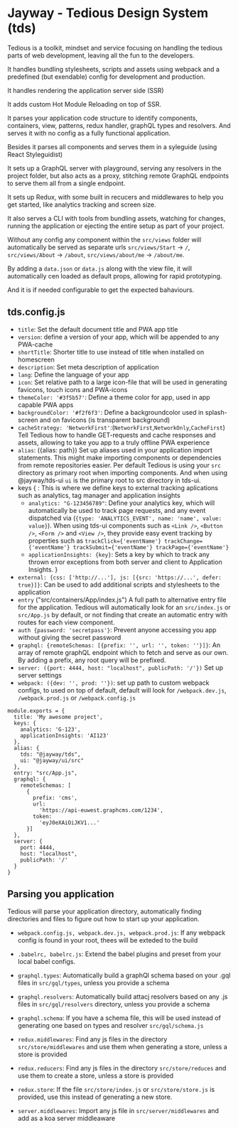 # Jayway - Tedious Design System (tds)

Tedious is a toolkit, mindset and service focusing on handling the tedious parts of web development, leaving all the fun to the developers.

It handles bundling stylesheets, scripts and assets using webpack and a predefined (but exendable) config for development and production.

It handles rendering the application server side (SSR)

It adds custom Hot Module Reloading on top of SSR.

It parses your application code structure to identify components, containers, view, patterns, redux handler, graphQL types and resolvers. And serves it with no config as a fully functional application.

Besides it parses all components and serves them in a syleguide (using React Styleguidist)

It sets up a GraphQL server with playground, serving any resolvers in the project folder, but also acts as a proxy, stitching remote GraphQL endpoints to serve them all from a single endpoint.

It sets up Redux, with some built in recucers and middlewares to help you get started, like analytics tracking and screen size.

It also serves a CLI with tools from bundling assets, watching for changes, running the application or ejecting the entire setup as part of your project.

Without any config any component within the `src/views` folder will automatically be served as separate urls `src/views/Start` -> `/`, `src/views/About` -> `/about`, `src/views/about/me` -> `/about/me`.

By adding a `data.json` or `data.js` along with the view file, it will automatically cen loaded as default props, allowing for rapid prototyping.

And it is if needed configurable to get the expected bahaviours.

## tds.config.js

- `title`: Set the default document title and PWA app title
- `version`: define a version of your app, which will be appended to any PWA-cache
- `shortTitle`: Shorter title to use instead of title when installed on homescreen
- `description`: Set meta description of application
- `lang`: Define the language of your app
- `icon`: Set relative path to a large icon-file that will be used in generating favicons, touch icons and PWA-icons
- `themeColor: '#3f5b57'`: Define a theme color for app, used in app capable PWA apps
- `backgroundColor: '#f2f6f3'`: Define a backgroundcolor used in splash-screen and on favicons (is transparent background)
- `cacheStrategy: 'NetworkFirst'`:(`NetworkFirst`,`NetworkOnly`,`CacheFirst`) Tell Tedious how to handle GET-requests and cache responses and assets, allowing to take you app to a truly offline PWA experience
- `alias`: ({alias: path}) Set up aliases used in your application import statements. This might make importing components or dependencies from remote repositories easier. Per default Tedious is using your `src` directory as primary root when importing components. And when using @jayway/tds-ui `ui` is the primary root to src directory in tds-ui.
- keys { : This is where we define keys to external tracking aplications such as analytics, tag manager and application insights
  - `analytics: "G-123456789"`: Define your analytics key, which will automatically be used to track page requests, and any event dispatched via (`{type: 'ANALYTICS_EVENT', name: 'name', value: value}`). When using tds-ui components such as `<Link />`, `<Button />`, `<Form />` and `<View />`, they provide easy event tracking by properties such as `trackClick={'eventName'} trackChange={'eventName'} trackSubmit={'eventName'} trackPage={'eventName'}`
  - `applicationInsights: {key}`: Sets a key by which to track any thrown error exceptions from both server and client to Application Insights.
    }
- `external: {css: ['http://...'], js: [{src: 'https://...', defer: true}]}`: Can be used to add additional scripts and stylesheets to the application
- `entry` ("src/containers/App/index.js") A full path to alternative entry file for the application. Tedious will automatically look for an `src/index.js` or `src/App.js` by default, or not finding that create an automatic entry with routes for each view component.
- `auth {password: 'secretpass'}`: Prevent anyone accessing you app without giving the secret password
- `graphql: {remoteSchemas: [{prefix: '', url: '', token: ''}]}`: An array of remote graphQL endpoint which to fetch and serve as our own. By adding a prefix, any root query will be prefixed.
- `server: ({port: 4444, host: "localhost", publicPath: '/'})` Set up server settings
- `webpack: ({dev: '', prod: ''})`: set up path to custom webpack configs, to used on top of default, default will look for `/webpack.dev.js`, `/webpack.prod.js` or `/webpack.config.js`

```
module.exports = {
  title: 'My awesome project',
  keys: {
    analytics: 'G-123',
    applicationInsights: 'AI123'
  },
  alias: {
    tds: "@jayway/tds",
    ui: "@jayway/ui/src"
  },
  entry: "src/App.js",
  graphql: {
    remoteSchemas: [
      {
        prefix: 'cms',
        url:
          'https://api-euwest.graphcms.com/1234',
        token:
          'eyJ0eXAiOiJKV1...'
      }]
  },
  server: {
    port: 4444,
    host: "localhost",
    publicPath: '/'
  }
}
```

## Parsing you application

Tedious will parse your application directory, automatically finding directories and files to figure out how to start up your application.

- `webpack.config.js, webpack.dev.js, webpack.prod.js`: If any webpack config is found in your root, thees will be exteded to the build
- `.babelrc, babelrc.js`: Extend the babel plugins and preset from your local babel configs.
- `graphql.types`: Automatically build a graphQl schema based on your .gql files in `src/gql/types`, unless you provide a schema
- `graphql.resolvers`: Automatically build attacj resolvers based on any .js files in `src/gql/resolvers` directory, unless you provide a schema
- `graphql.schema`: If you have a schema file, this will be used instead of generating one based on types and resolver `src/gql/schema.js`

- `redux.middlewares`: Find any js files in the directory `src/store/middlewares` and use them when generating a store, unless a store is provided
- `redux.reducers`: Find any js files in the directory `src/store/reduces` and use them to create a store, unless a store is provided
- `redux.store`: If the file `src/store/index.js` or `src/store/store.js` is provided, use this instead of generating a new store.

- `server.middlewares`: Import any js file in `src/server/middlewares` and add as a koa server middleaware
